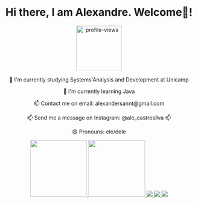 <div align="center">
  <h1>Hi there, I am Alexandre. Welcome💜!</h1>

  <img width="120" alt="profile-views" src="https://komarev.com/ghpvc/?username=AlexandreSantaAnnaSilva&color=blueviolet">

  <p>🔭 I'm currently studying Systems'Analysis and Development at Unicamp</p>
  <p>🌱 I'm currently learning Java</p>
  <p>📫 Contact me on email: alexandersannt@gmail.com</p>
  <p>📫 Send me a message on Instagram: @ale_castrosilva 📫</p>
  <p>😄 Pronouns: ele/dele</p>

  <a href="https://github.com/AlexandreSantaAnnaSilva">
    <img height="150em" src="https://github-readme-stats.vercel.app/api?username=AlexandreSantaAnnaSilva&show_icons=true&theme=dracula&include_all_commits=true&count_private=true"/>
    <img height="150em" src="https://github-readme-stats.vercel.app/api/top-langs/?username=AlexandreSantaAnnaSilva&layout=compact&langs_count=7&theme=dracula"/>
  </a>  

  <a href="mailto:alexandersannt@gmail.com">
    <img src="https://img.shields.io/badge/Mail-Contact%20Me-yellow?style=for-the-badge" target="_blank">
  </a>
  <a href="https://www.linkedin.com/in/alexandre-de-castro-ara%C3%BAjo-sant-anna-silva-3871a6214/" target="_blank">
    <img src="https://img.shields.io/badge/-LinkedIn-%230077B5?style=for-the-badge&logo=linkedin&logoColor=white" target="_blank">
  </a> 
  <a href="https://instagram.com/ale_castrosilva" target="_blank">
    <img src="https://img.shields.io/badge/-Instagram-%23E4405F?style=for-the-badge&logo=instagram&logoColor=white" target="_blank">
  </a>
</div>
